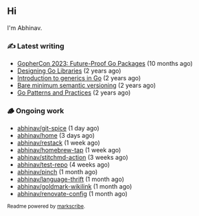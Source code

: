 ## Hi

I'm Abhinav.

### ✍️ Latest writing


- [GopherCon 2023: Future-Proof Go Packages](https://abhinavg.net/2023/09/27/future-proof-packages/) (10 months ago)
- [Designing Go Libraries](https://abhinavg.net/2022/12/06/designing-go-libraries/) (2 years ago)
- [Introduction to generics in Go](https://abhinavg.net/2022/11/23/generics-intro/) (2 years ago)
- [Bare minimum semantic versioning](https://abhinavg.net/2022/11/07/semver/) (2 years ago)
- [Go Patterns and Practices](https://abhinavg.net/2022/09/19/go-patterns-and-practices-talk/) (2 years ago)

### 🪵 Ongoing work


- [abhinav/git-spice](https://github.com/abhinav/git-spice) (1 day ago)
- [abhinav/home](https://github.com/abhinav/home) (3 days ago)
- [abhinav/restack](https://github.com/abhinav/restack) (1 week ago)
- [abhinav/homebrew-tap](https://github.com/abhinav/homebrew-tap) (1 week ago)
- [abhinav/stitchmd-action](https://github.com/abhinav/stitchmd-action) (3 weeks ago)
- [abhinav/test-repo](https://github.com/abhinav/test-repo) (4 weeks ago)
- [abhinav/pinch](https://github.com/abhinav/pinch) (1 month ago)
- [abhinav/language-thrift](https://github.com/abhinav/language-thrift) (1 month ago)
- [abhinav/goldmark-wikilink](https://github.com/abhinav/goldmark-wikilink) (1 month ago)
- [abhinav/renovate-config](https://github.com/abhinav/renovate-config) (1 month ago)

<sub>Readme powered by [markscribe](https://github.com/muesli/markscribe).</sub>
